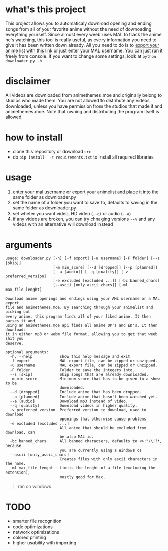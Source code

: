 # what's this project
This project allows you to automaticaly download opening and ending songs from all of your favorite anime without the need of downoading everything yourself. Since almost every weeb uses MAL to track the anime he's watching, this tool is really useful, as every information you need to give it has been written down already. All you need to do is to [export your anime list with this link](https://myanimelist.net/panel.php?go=export) or just enter your MAL username. You can just run it freely from console. If you want to change some settings, look at `python downloader.py -h`
# disclaimer
All videos are downloaded from animethemes.moe and originally belong to studios who made them. You are not allowed to distribute any videos downloaded, unless you have permission from the studios that made it and animethemes.moe.
Note that owning and distributing the program itself is allowed.
# how to install
- clone this repository or download `src`
- do `pip install  -r requirements.txt` to install all required libraries
# usage
1) enter your mal username or export your animelist and place it into the same folder as downloader.py
2) set the name of a folder you want to save to, defaults to saving in the same folder as downloader.py
3) set wheter you want video, HD video (`--q`) or audio (`--a`)
4) if any videos are broken, you can try chnaging versions `--v` and any videos with an alternative will download instead
# arguments
```arg
usage: downloader.py [-h] [-f export] [-u username] [-F folder] [--s [skip]]
                     [-m min_score] [--d [dropped]] [--p [planned]]
                     [--a [audio]] [--q [quality]] [-v preferred_version]
                     [-e excluded [excluded ...]] [-bc banned_chars]
                     [--ascii [only_ascii_chars]] [-ml max_file_lenght]

Download anime openings and endings using your AML username or a MAL export
file and animethemes.moe. By searching through your animelist and picking out
every anime, this program finds all of your liked anime. It then parses it and
using an animethemes.moe api finds all anime OP's and ED's. It then downloads
it in either mp3 or webm file format, allowing you to get that weeb shit you
deserve.

optional arguments:
  -h, --help            show this help message and exit
  -f export             MAL export file, can be zipped or unzipped.
  -u username           MAL export file, can be zipped or unzipped.
  -F folder             Folder to save the integers into.
  --s [skip]            Skip songs that are already downloaded.
  -m min_score          Minimum score that has to be given to a show to be
                        downloaded.
  --d [dropped]         Include anime that has been dropped.
  --p [planned]         Include anime that hasn't been watched yet.
  --a [audio]           Download mp3 instead of video.
  --q [quality]         Download videos in higher quality.
  -v preferred_version  Preferred version to download, used to download
                        openings that otherwise cause problems
  -e excluded [excluded ...]
                        All anime that should be excluded from download, can
                        be also MAL id.
  -bc banned_chars      All banned characters, defaults to <>:"/\|?*, because
                        you are currently using a Windows os
  --ascii [only_ascii_chars]
                        Creates files with only ascii characters in the name.
  -ml max_file_lenght   Limits the lenght of a file (excluding the extension),
                        mostly good for Mac.
```
> ran on windows
# TODO
- smarter file recognition
- code optimizations
- network optimizations
- colored printing
- higher usability with importing
